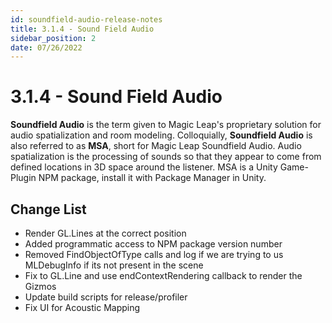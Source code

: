 ```yaml
---
id: soundfield-audio-release-notes
title: 3.1.4 - Sound Field Audio
sidebar_position: 2
date: 07/26/2022
---
```


# 3.1.4 - Sound Field Audio

**Soundfield Audio** is the term given to Magic Leap's proprietary solution for audio spatialization and room modeling. Colloquially,  **Soundfield Audio**  is also referred to as  **MSA**, short for Magic Leap Soundfield Audio. Audio spatialization is the processing of sounds so that they appear to come from defined locations in 3D space around the listener. MSA is a Unity Game-Plugin NPM package, install it with Package Manager in Unity.

## **Change List**

- Render GL.Lines at the correct position
- Added programmatic access to NPM package version number
- Removed FindObjectOfType calls and log if we are trying to us MLDebugInfo if its not present in the scene
- Fix to GL.Line and use endContextRendering callback to render the Gizmos
- Update build scripts for release/profiler
- Fix UI for Acoustic Mapping


